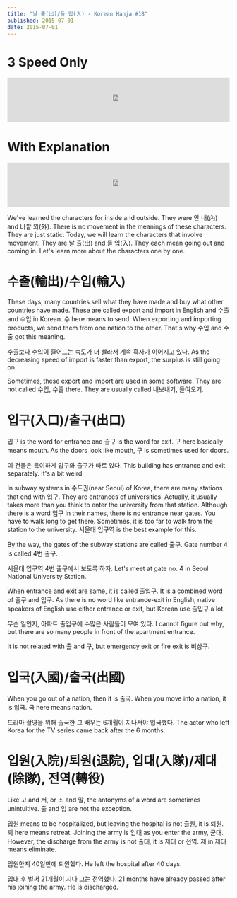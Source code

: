 ```yaml
---
title: "날 출(出)/들 입(入) - Korean Hanja #18"
published: 2015-07-01
date: 2015-07-01
---
```


#  3 Speed Only

<iframe id="audio_iframe" src="https://www.podbean.com/media/player/uejw9-570e7c?skin=2" width="100%" height="100" frameborder="0" scrolling="no"></iframe>

#  With Explanation

<iframe id="audio_iframe" src="https://www.podbean.com/media/player/avfjr-570e7f?skin=2" width="100%" height="100" frameborder="0" scrolling="no"></iframe>

We've learned the characters for inside and outside. They were 안 내(內) and 바깥 외(外). There is no movement in the meanings of these characters. They are just static. Today, we will learn the characters that involve movement. They are 날 출(出) and 들 입(入). They each mean going out and coming in. Let's learn more about the characters one by one.

#  수출(輸出)/수입(輸入)

These days, many countries sell what they have made and buy what other countries have made. These are called export and import in English and 수출 and 수입 in Korean. 수 here means to send. When exporting and importing products, we send them from one nation to the other. That's why 수입 and 수출 got this meaning.

수출보다 수입이 줄어드는 속도가 더 빨라서 계속 흑자가 이어지고 있다.
As the decreasing speed of import is faster than export, the surplus is still going on.

Sometimes, these export and import are used in some software. They are not called 수입, 수출 there. They are usually called 내보내기, 들여오기.

#  입구(入口)/출구(出口)

입구 is the word for entrance and 출구 is the word for exit. 구 here basically means mouth. As the doors look like mouth, 구 is sometimes used for doors.

이 건물은 특이하게 입구와 출구가 따로 있다.
This building has entrance and exit separately. It's a bit weird.

In subway systems in 수도권(near Seoul) of Korea, there are many stations that end with 입구. They are entrances of universities. Actually, it usually takes more than you think to enter the university from that station. Although there is a word 입구 in their names, there is no entrance near gates. You have to walk long to get there. Sometimes, it is too far to walk from the station to the university. 서울대 입구역 is the best example for this.

By the way, the gates of the subway stations are called 출구. Gate number 4 is called 4번 출구.

서울대 입구역 4번 출구에서 보도록 하자.
Let's meet at gate no. 4 in Seoul National University Station.

When entrance and exit are same, it is called 출입구. It is a combined word of 출구 and 입구. As there is no word like entrance-exit in English, native speakers of English use either entrance or exit, but Korean use 출입구 a lot.

무슨 일인지, 아파트 출입구에 수많은 사람들이 모여 있다.
I cannot figure out why, but there are so many people in front of the apartment entrance.

It is not related with 출 and 구, but emergency exit or fire exit is 비상구.

#  입국(入國)/출국(出國)

When you go out of a nation, then it is 출국. When you move into a nation, it is 입국. 국 here means nation.

드라마 촬영을 위해 출국한 그 배우는 6개월이 지나서야 입국했다.
The actor who left Korea for the TV series came back after the 6 months.

#  입원(入院)/퇴원(退院), 입대(入隊)/제대(除隊), 전역(轉役)

Like 고 and 저, or 초 and 말, the antonyms of a word are sometimes unintuitive. 출 and 입 are not the exception.

입원 means to be hospitalized, but leaving the hospital is not 출원, it is 퇴원. 퇴 here means retreat.
Joining the army is 입대 as you enter the army, 군대. However, the discharge from the army is not 출대, it is 제대 or 전역. 제 in 제대 means eliminate.

입원한지 40일만에 퇴원했다.
He left the hospital after 40 days.

입대 후 벌써 21개월이 지나 그는 전역했다.
21 months have already passed after his joining the army. He is discharged.